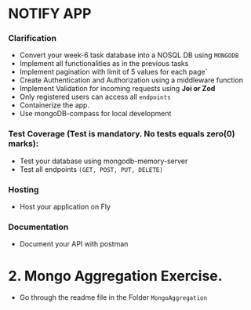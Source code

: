 # NOTIFY APP


### Clarification
- Convert your week-6 task database into a NOSQL DB using `MONGODB`
- Implement all functionalities as in the previous tasks
- Implement pagination with limit of 5 values for each page`
- Create Authentication and Authorization  using a middleware function
- Implement Validation for incoming requests using  **Joi or Zod**
- Only registered users can access all `endpoints`
- Containerize the app.
- Use mongoDB-compass for local development

### Test Coverage (Test is mandatory. No tests equals zero(0) marks):
- Test your database using mongodb-memory-server
- Test all endpoints `(GET, POST, PUT, DELETE)`

### Hosting
- Host your application on Fly

### Documentation
- Document your API with postman


# 2. Mongo Aggregation Exercise.
- Go through the readme file in the Folder `MongoAggregation`
